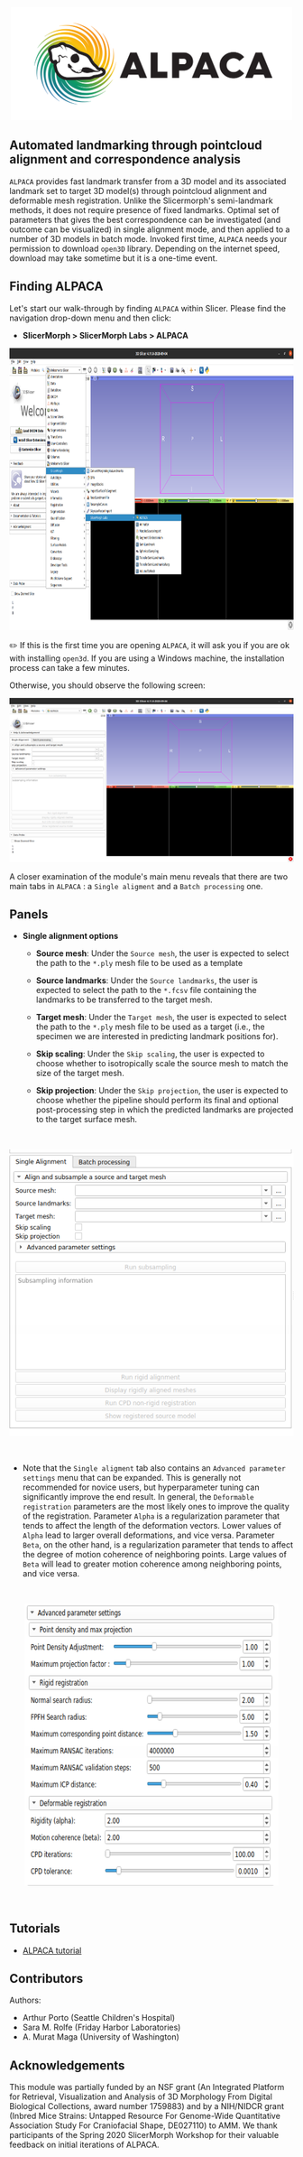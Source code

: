 <p align="center">
<img src="images/option5.png" alt="ALPACA logo" width='500' height='200' >
</p>

## Automated landmarking through pointcloud alignment and correspondence analysis

`ALPACA` provides fast landmark transfer from a 3D model and its associated landmark set to target 3D model(s) through pointcloud alignment and deformable mesh registration. Unlike the Slicermorph's semi-landmark methods, it does not require presence of fixed landmarks. Optimal set of parameters that gives the best correspondence can be investigated (and outcome can be visualized) in single alignment mode, and then applied to a number of 3D models in batch mode. Invoked first time, `ALPACA` needs your permission to download `open3D` library. Depending on the internet speed, download may take sometime but it is a one-time event.

## Finding ALPACA

Let's start our walk-through by finding `ALPACA` within Slicer. Please find the navigation drop-down menu and then click:
  * __SlicerMorph > SlicerMorph Labs > ALPACA__ 
  
<p align="center">
<img src="images/scap1_alpaca.png" width='600' height='500'>
</p>

:pencil2:  If this is the first time you are opening `ALPACA`, it will ask you if you are ok with installing `open3d`. If you are using a Windows machine, the installation process can take a few minutes. 

Otherwise, you should observe the following screen:

<img src="images/scap2_alpaca.png">


A closer examination of the module's main menu reveals that there are two main tabs in `ALPACA` : a `Single aligment` and a `Batch processing` one.


## Panels

* __Single alignment options__

  * __Source mesh__: Under the `Source mesh`, the user is expected to select the path to the `*.ply` mesh file to be used as a template
  
  * __Source landmarks__: Under the `Source landmarks`, the user is expected to select the path to the `*.fcsv` file containing the landmarks to be transferred to the target mesh.
  
  * __Target mesh__: Under the `Target mesh`, the user is expected to select the path to the `*.ply` mesh file to be used as a target (i.e., the specimen we are interested in predicting landmark positions for).
  
  * __Skip scaling__: Under the `Skip scaling`, the user is expected to choose whether to isotropically scale the source mesh to match the size of the target mesh.
  
  * __Skip projection__: Under the `Skip projection`, the user is expected to choose whether the pipeline should perform its final and optional post-processing step in which the predicted landmarks are projected to the target surface mesh.

<br />
<p align="center">
<img src="images/scap3_alpaca.png">
</p>
<br />

* Note that the `Single aligment` tab also contains an `Advanced parameter settings` menu that can be expanded. This is generally not recommended for novice users, but hyperparameter tuning can significantly improve the end result. In general, the `Deformable registration` parameters are the most likely ones to improve the quality of the registration. Parameter `Alpha` is a regularization parameter that tends to affect the length of the deformation vectors. Lower values of `Alpha` lead to larger overall deformations, and vice versa. Parameter `Beta`, on the other hand, is a regularization parameter that tends to affect the degree of motion coherence of neighboring points. Large values of `Beta` will lead to greater motion coherence among neighboring points, and vice versa.

<br />
<p align="center">
<img src="images/scap4_alpaca.png" width='450  ' height='500'>
</p>
<br />

## Tutorials

- [ALPACA tutorial](https://github.com/SlicerMorph/S_2020/tree/master/Lab_ALPACA)


## Contributors

Authors:
- Arthur Porto (Seattle Children's Hospital)
- Sara M. Rolfe (Friday Harbor Laboratories)
- A. Murat Maga (University of Washington)


## Acknowledgements

This module was partially funded by an NSF grant (An Integrated Platform for Retrieval, Visualization and Analysis of 3D Morphology From Digital Biological Collections, award number 1759883) and by a NIH/NIDCR grant (Inbred Mice Strains: Untapped Resource For Genome-Wide Quantitative Association Study For Craniofacial Shape, DE027110) to AMM. We thank participants of the Spring 2020 SlicerMorph Workshop for their valuable feedback on initial iterations of ALPACA.

